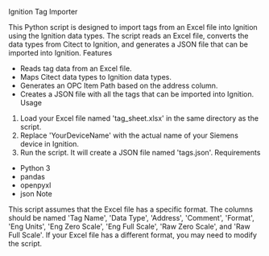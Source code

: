 Ignition Tag Importer

This Python script is designed to import tags from an Excel file into Ignition using the Ignition data types. The script reads an Excel file, converts the data types from Citect to Ignition, and generates a JSON file that can be imported into Ignition.
Features

- Reads tag data from an Excel file.
- Maps Citect data types to Ignition data types.
- Generates an OPC Item Path based on the address column.
- Creates a JSON file with all the tags that can be imported into Ignition.
Usage

1. Load your Excel file named 'tag_sheet.xlsx' in the same directory as the script.
2. Replace 'YourDeviceName' with the actual name of your Siemens device in Ignition.
3. Run the script. It will create a JSON file named 'tags.json'.
Requirements

- Python 3
- pandas
- openpyxl
- json
Note

This script assumes that the Excel file has a specific format. The columns should be named 'Tag Name', 'Data Type', 'Address', 'Comment', 'Format', 'Eng Units', 'Eng Zero Scale', 'Eng Full Scale', 'Raw Zero Scale', and 'Raw Full Scale'. If your Excel file has a different format, you may need to modify the script.
